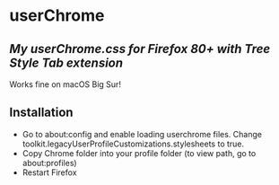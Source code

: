 # userChrome
## _My userChrome.css for Firefox 80+ with Tree Style Tab extension_
Works fine on macOS Big Sur!

## Installation
- Go to about:config and enable loading userchrome files. Change toolkit.legacyUserProfileCustomizations.stylesheets to true.
- Copy Chrome folder into your profile folder (to view path, go to about:profiles)
- Restart Firefox
